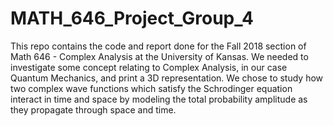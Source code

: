 # MATH_646_Project_Group_4

This repo contains the code and report done for the Fall 2018 section of Math 646 - Complex Analysis at the University of Kansas. We needed to investigate some concept relating to Complex Analysis, in our case Quantum Mechanics, and print a 3D representation. We chose to study how two complex wave functions which satisfy the Schrodinger equation interact in time and space by modeling the total probability amplitude as they propagate through space and time.